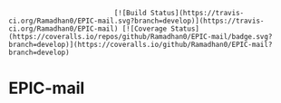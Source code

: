 
                              [![Build Status](https://travis-ci.org/Ramadhan0/EPIC-mail.svg?branch=develop)](https://travis-ci.org/Ramadhan0/EPIC-mail) [![Coverage Status](https://coveralls.io/repos/github/Ramadhan0/EPIC-mail/badge.svg?branch=develop)](https://coveralls.io/github/Ramadhan0/EPIC-mail?branch=develop)

# EPIC-mail

